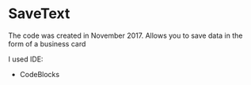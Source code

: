 # SaveText

The code was created in November 2017. Allows you to save data in the form of a business card

I used IDE:
- CodeBlocks
